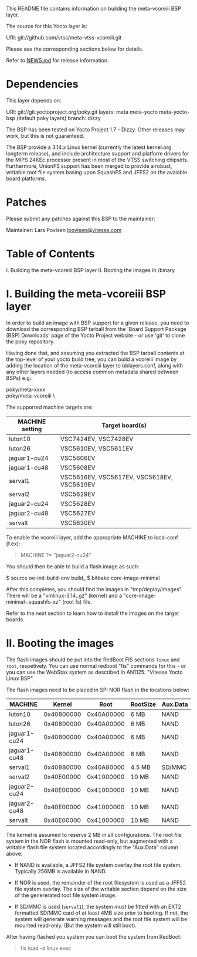 This README file contains information on building the meta-vcoreiii
BSP layer.

The source for this Yocto layer is:

  URI: git://github.com/vtss/meta-vtss-vcoreiii.git

Please see the corresponding sections below for details.

Refer to [NEWS.md](NEWS.md) for release information.

Dependencies
============

This layer depends on:

  URI: git://git.yoctoproject.org/poky.git
  layers: meta meta-yocto meta-yocto-bsp (default poky layers)
  branch: dizzy

The BSP has been tested on Yocto Project 1.7 - Dizzy. Other releases
may work, but this is not guaranteed.

The BSP provide a 3.14.x Linux kernel (currently the latest kernel.org
longterm release), and include architecture support and platform
drivers for the MIPS 24KEc processor present in most of the VTSS
switching chipsets. Furthermore, UnionFS support has been merged to
provide a robust, writable root file system basing upon SquashFS and
JFFS2 on the avaiable board platforms.

Patches
=======

Please submit any patches against this BSP to the maintainer:

Maintainer: Lars Povlsen <lpovlsen@vitesse.com>

Table of Contents
=================

  I. Building the meta-vcoreiii BSP layer
 II. Booting the images in /binary

I. Building the meta-vcoreiii BSP layer
========================================

In order to build an image with BSP support for a given release, you
need to download the corresponding BSP tarball from the 'Board Support
Package (BSP) Downloads' page of the Yocto Project website - or use
'git' to clone the poky repository.

Having done that, and assuming you extracted the BSP tarball contents
at the top-level of your yocto build tree, you can build a
vcoreiii image by adding the location of the meta-vcoreiii
layer to bblayers.conf, along with any other layers needed (to access
common metadata shared between BSPs) e.g.:

  poky/meta-xxxx \
  poky/meta-vcoreiii \

The supported machine targets are:

MACHINE setting | Target board(s)
--------------- | ---------------
luton10         | VSC7424EV, VSC7428EV
luton26         | VSC5610EV, VSC5611EV
jaguar1-cu24    | VSC5606EV
jaguar1-cu48    | VSC5608EV
serval1         | VSC5616EV, VSC5617EV, VSC5618EV, VSC5619EV
serval2         | VSC5629EV
jaguar2-cu24    | VSC5628EV
jaguar2-cu48    | VSC5627EV
servalt         | VSC5630EV

To enable the vcoreiii layer, add the appropriate MACHINE to local.conf (f.ex):

> MACHINE ?= "jaguar2-cu24"

You should then be able to build a flash image as such:

  $ source oe-init-build-env build_<target>
  $ bitbake core-image-minimal

After this completes, you should find the images in
"tmp/deploy/images". There will be a "vmlinux-3.14.<machine>.gz"
(kernel) and a "core-image-minimal-<machine>.squashfs-xz" (root fs)
file.

Refer to the next section to learn how to install the images on the
target boards.

II. Booting the images
======================

The flash images should be put into the RedBoot FIS sections `linux`
and `root`, respetively. You can use normal redboot "fis" commands for
this - or you can use the WebStax system as described in AN1125:
"Vitesse Yocto Linux BSP".

The flash images need to be placed in SPI NOR flash in the locations
below:

MACHINE         |   Kernel   |    Root    | RootSize | Aux.Data |
-------         | ---------- | ---------- | -------- | -------- |
luton10         | 0x40800000 | 0x40A00000 |     6 MB |    NAND  |
luton26         | 0x40800000 | 0x40A00000 |     6 MB |    NAND  |
jaguar1-cu24    | 0x40800000 | 0x40A00000 |     6 MB |    NAND  |
jaguar1-cu48    | 0x40800000 | 0x40A00000 |     6 MB |    NAND  |
serval1         | 0x40880000 | 0x40A80000 |   4.5 MB |  SD/MMC  |
serval2         | 0x40E00000 | 0x41000000 |    10 MB |    NAND  |
jaguar2-cu24    | 0x40E00000 | 0x41000000 |    10 MB |    NAND  |
jaguar2-cu48    | 0x40E00000 | 0x41000000 |    10 MB |    NAND  |
servalt         | 0x40E00000 | 0x41000000 |    10 MB |    NAND  |

The kernel is assumed to reserve 2 MB in all configurations. The root
file system in the NOR flash is mounted read-only, but augmented with
a writable flash file system located accordingly to the "Aux.Data"
column above. 

* If NAND is available, a JFFS2 file system overlay the root file
system. Typically 256MB is available in NAND.

* If NOR is used, the remainder of the root filesystem is used as a
JFFS2 file system overlay. The size of the writable section depend on
the size of the genererated root file system image.

* If SD/MMC is used (`serval1`), the system *must* be fitted with an
EXT2 formatted SD/MMC card of at least 4MB size prior to booting. If
not, the system will generate warning messages and the root file
system will be mounted read-only. (But the system will still boot).

After having flashed you system you can boot the system from RedBoot:

> fis load -d linux
> exec

